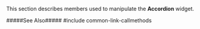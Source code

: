 
<!--shortDescription-->
This section describes members used to manipulate the **Accordion** widget.
<!--/shortDescription-->

<!--fullDescription-->
#####See Also#####
#include common-link-callmethods
<!--/fullDescription-->